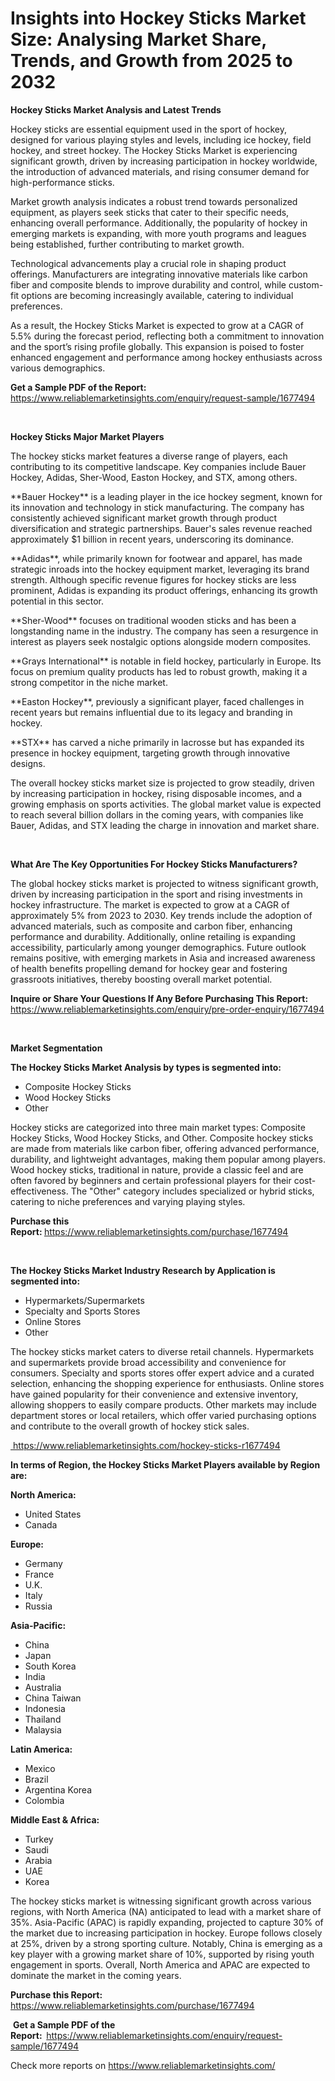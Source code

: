 <p><h1>Insights into Hockey Sticks Market Size: Analysing Market Share, Trends, and Growth from 2025 to 2032</h1></p><p><strong>Hockey Sticks Market Analysis and Latest Trends</strong></p>
<p><p>Hockey sticks are essential equipment used in the sport of hockey, designed for various playing styles and levels, including ice hockey, field hockey, and street hockey. The Hockey Sticks Market is experiencing significant growth, driven by increasing participation in hockey worldwide, the introduction of advanced materials, and rising consumer demand for high-performance sticks. </p><p>Market growth analysis indicates a robust trend towards personalized equipment, as players seek sticks that cater to their specific needs, enhancing overall performance. Additionally, the popularity of hockey in emerging markets is expanding, with more youth programs and leagues being established, further contributing to market growth. </p><p>Technological advancements play a crucial role in shaping product offerings. Manufacturers are integrating innovative materials like carbon fiber and composite blends to improve durability and control, while custom-fit options are becoming increasingly available, catering to individual preferences. </p><p>As a result, the Hockey Sticks Market is expected to grow at a CAGR of 5.5% during the forecast period, reflecting both a commitment to innovation and the sport’s rising profile globally. This expansion is poised to foster enhanced engagement and performance among hockey enthusiasts across various demographics.</p></p>
<p><strong>Get a Sample PDF of the Report:&nbsp;</strong> <a href="https://www.reliablemarketinsights.com/enquiry/request-sample/1677494?utm_campaign=2248&utm_medium=2&utm_source=Github&utm_content=ia&utm_term=06022025&utm_id=hockey-sticks">https://www.reliablemarketinsights.com/enquiry/request-sample/1677494</a></p>
<p>&nbsp;</p>
<p><strong>Hockey Sticks Major Market Players</strong></p>
<p><p>The hockey sticks market features a diverse range of players, each contributing to its competitive landscape. Key companies include Bauer Hockey, Adidas, Sher-Wood, Easton Hockey, and STX, among others.</p><p>**Bauer Hockey** is a leading player in the ice hockey segment, known for its innovation and technology in stick manufacturing. The company has consistently achieved significant market growth through product diversification and strategic partnerships. Bauer's sales revenue reached approximately $1 billion in recent years, underscoring its dominance.</p><p>**Adidas**, while primarily known for footwear and apparel, has made strategic inroads into the hockey equipment market, leveraging its brand strength. Although specific revenue figures for hockey sticks are less prominent, Adidas is expanding its product offerings, enhancing its growth potential in this sector.</p><p>**Sher-Wood** focuses on traditional wooden sticks and has been a longstanding name in the industry. The company has seen a resurgence in interest as players seek nostalgic options alongside modern composites.</p><p>**Grays International** is notable in field hockey, particularly in Europe. Its focus on premium quality products has led to robust growth, making it a strong competitor in the niche market.</p><p>**Easton Hockey**, previously a significant player, faced challenges in recent years but remains influential due to its legacy and branding in hockey.</p><p>**STX** has carved a niche primarily in lacrosse but has expanded its presence in hockey equipment, targeting growth through innovative designs.</p><p>The overall hockey sticks market size is projected to grow steadily, driven by increasing participation in hockey, rising disposable incomes, and a growing emphasis on sports activities. The global market value is expected to reach several billion dollars in the coming years, with companies like Bauer, Adidas, and STX leading the charge in innovation and market share.</p></p>
<p>&nbsp;</p>
<p><strong>What Are The Key Opportunities For Hockey Sticks Manufacturers?</strong></p>
<p><p>The global hockey sticks market is projected to witness significant growth, driven by increasing participation in the sport and rising investments in hockey infrastructure. The market is expected to grow at a CAGR of approximately 5% from 2023 to 2030. Key trends include the adoption of advanced materials, such as composite and carbon fiber, enhancing performance and durability. Additionally, online retailing is expanding accessibility, particularly among younger demographics. Future outlook remains positive, with emerging markets in Asia and increased awareness of health benefits propelling demand for hockey gear and fostering grassroots initiatives, thereby boosting overall market potential.</p></p>
<p><strong>Inquire or Share Your Questions If Any Before Purchasing This Report:</strong> <a href="https://www.reliablemarketinsights.com/enquiry/pre-order-enquiry/1677494?utm_campaign=2248&utm_medium=2&utm_source=Github&utm_content=ia&utm_term=06022025&utm_id=hockey-sticks">https://www.reliablemarketinsights.com/enquiry/pre-order-enquiry/1677494</a></p>
<p>&nbsp;</p>
<p><strong>Market Segmentation</strong></p>
<p><strong>The Hockey Sticks Market Analysis by types is segmented into:</strong></p>
<p><ul><li>Composite Hockey Sticks</li><li>Wood Hockey Sticks</li><li>Other</li></ul></p>
<p><p>Hockey sticks are categorized into three main market types: Composite Hockey Sticks, Wood Hockey Sticks, and Other. Composite hockey sticks are made from materials like carbon fiber, offering advanced performance, durability, and lightweight advantages, making them popular among players. Wood hockey sticks, traditional in nature, provide a classic feel and are often favored by beginners and certain professional players for their cost-effectiveness. The "Other" category includes specialized or hybrid sticks, catering to niche preferences and varying playing styles.</p></p>
<p><strong>Purchase this Report:&nbsp;</strong><a href="https://www.reliablemarketinsights.com/purchase/1677494?utm_campaign=2248&utm_medium=2&utm_source=Github&utm_content=ia&utm_term=06022025&utm_id=hockey-sticks">https://www.reliablemarketinsights.com/purchase/1677494</a></p>
<p>&nbsp;</p>
<p><strong>The Hockey Sticks Market Industry Research by Application is segmented into:</strong></p>
<p><ul><li>Hypermarkets/Supermarkets</li><li>Specialty and Sports Stores</li><li>Online Stores</li><li>Other</li></ul></p>
<p><p>The hockey sticks market caters to diverse retail channels. Hypermarkets and supermarkets provide broad accessibility and convenience for consumers. Specialty and sports stores offer expert advice and a curated selection, enhancing the shopping experience for enthusiasts. Online stores have gained popularity for their convenience and extensive inventory, allowing shoppers to easily compare products. Other markets may include department stores or local retailers, which offer varied purchasing options and contribute to the overall growth of hockey stick sales.</p></p>
<p><a href="https://www.reliablemarketinsights.com/hockey-sticks-r1677494?utm_campaign=2248&utm_medium=2&utm_source=Github&utm_content=ia&utm_term=06022025&utm_id=hockey-sticks">&nbsp;https://www.reliablemarketinsights.com/hockey-sticks-r1677494</a></p>
<p><strong>In terms of Region, the Hockey Sticks Market Players available by Region are:</strong></p>
<p>
    <p> <strong> North America: </strong>
        <ul>
            <li>United States</li>
            <li>Canada</li>
        </ul>
        </p> 
    <p> <strong> Europe: </strong>
        <ul>
            <li>Germany</li>
            <li>France</li>
            <li>U.K.</li>
            <li>Italy</li>
            <li>Russia</li>
        </ul>
        </p> 
    <p> <strong> Asia-Pacific: </strong>
        <ul>
            <li>China</li>
            <li>Japan</li>
            <li>South Korea</li>
            <li>India</li>
            <li>Australia</li>
            <li>China Taiwan</li>
            <li>Indonesia</li>
            <li>Thailand</li>
            <li>Malaysia</li>
        </ul>
        </p> 
    <p> <strong> Latin America: </strong>
        <ul>
            <li>Mexico</li>
            <li>Brazil</li>
            <li>Argentina Korea</li>
            <li>Colombia</li>
        </ul>
        </p> 
    <p> <strong> Middle East & Africa: </strong>
        <ul>
            <li>Turkey</li>
            <li>Saudi</li>
            <li>Arabia</li>
            <li>UAE</li>
            <li>Korea</li>
        </ul>
    </p>
    </p>
<p><p>The hockey sticks market is witnessing significant growth across various regions, with North America (NA) anticipated to lead with a market share of 35%. Asia-Pacific (APAC) is rapidly expanding, projected to capture 30% of the market due to increasing participation in hockey. Europe follows closely at 25%, driven by a strong sporting culture. Notably, China is emerging as a key player with a growing market share of 10%, supported by rising youth engagement in sports. Overall, North America and APAC are expected to dominate the market in the coming years.</p></p>
<p><strong>Purchase this Report: </strong><a href="https://www.reliablemarketinsights.com/purchase/1677494?utm_campaign=2248&utm_medium=2&utm_source=Github&utm_content=ia&utm_term=06022025&utm_id=hockey-sticks">https://www.reliablemarketinsights.com/purchase/1677494</a></p>
<p>&nbsp;<strong>Get a Sample PDF of the Report:&nbsp;&nbsp;</strong><a href="https://www.reliablemarketinsights.com/enquiry/request-sample/1677494?utm_campaign=2248&utm_medium=2&utm_source=Github&utm_content=ia&utm_term=06022025&utm_id=hockey-sticks">https://www.reliablemarketinsights.com/enquiry/request-sample/1677494</a></p>
<p><strong></strong></p>
<p>Check more reports on <a href="https://www.reliablemarketinsights.com/?utm_campaign=2248&utm_medium=2&utm_source=Github&utm_content=ia&utm_term=06022025&utm_id=hockey-sticks">https://www.reliablemarketinsights.com/</a></p>
